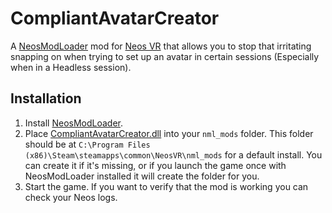 # CompliantAvatarCreator

A [NeosModLoader](https://github.com/zkxs/NeosModLoader) mod for [Neos VR](https://neos.com/) that allows you to stop that irritating snapping on when trying to set up an avatar in certain sessions (Especially when in a Headless session).

## Installation
1. Install [NeosModLoader](https://github.com/zkxs/NeosModLoader).
1. Place [CompliantAvatarCreator.dll](https://github.com/Sox-NeosVR/CompliantAvatarCreator/releases/latest/download/CompliantAvatarCreator.dll) into your `nml_mods` folder. This folder should be at `C:\Program Files (x86)\Steam\steamapps\common\NeosVR\nml_mods` for a default install. You can create it if it's missing, or if you launch the game once with NeosModLoader installed it will create the folder for you.
1. Start the game. If you want to verify that the mod is working you can check your Neos logs.